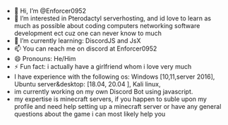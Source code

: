 - 👋 Hi, I’m @Enforcer0952
- 👀 I’m interested in Pterodactyl serverhosting, and id love to learn as much as possible about coding computers networking software development ect cuz one can never know to much
- 🌱 I’m currently learning: DiscordJS and JsX
- 📫 You can reach me on discord at Enforcer0952
- 😄 Pronouns: He/Him
- ⚡ Fun fact: i actually have a girlfriend whom i love very much
- I have experience with the following os: Windows [10,11,server 2016], Ubuntu server&desktop: [18.04, 20.04 ], Kali linux,
- im currently working on my own Discord Bot using javascript.
- my expertise is minecraft servers, if you happen to suble upon my profile and need help setting up a minecraft server or have any general questions about the game i can most likely help you
  

